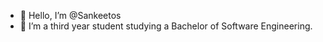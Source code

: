 - 👋 Hello, I’m @Sankeetos
- 🌱 I’m a third year student studying a Bachelor of Software Engineering.


<!---
Sankeetos/Sankeetos is a ✨ special ✨ repository because its `README.md` (this file) appears on your GitHub profile.
You can click the Preview link to take a look at your changes.
--->
